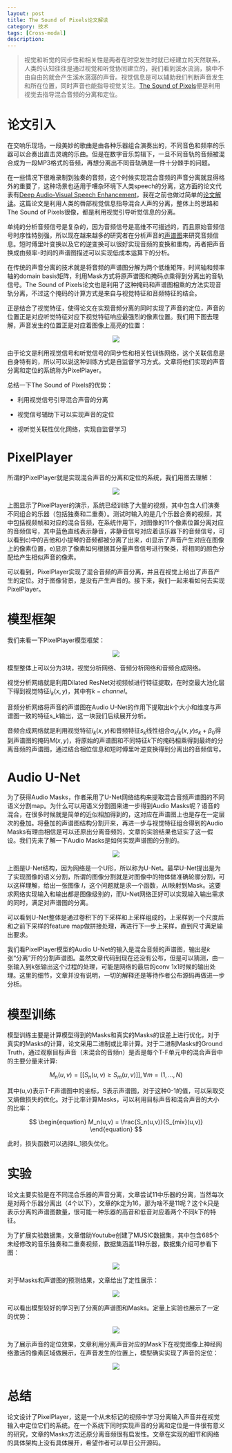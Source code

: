 ```yaml
---
layout: post
title: The Sound of Pixels论文解读
category: 技术
tags: [Cross-modal]
description: 
---
```


> 视觉和听觉的同步性和相关性是两者在时空发生时就已经建立的天然联系，人类的认知往往是通过视觉和听觉协同建立的，我们看到溪水流淌，脑中不由自由的就会产生溪水潺潺的声音。视觉信息是可以辅助我们判断声音发生和所在位置，同时声音也能指导视觉关注。[The Sound of Pixels](https://arxiv.org/abs/1804.03160)便是利用视觉去指导混合音频的分离和定位。

# 论文引入

在交响乐现场，一段美妙的歌曲是由各种乐器组合演奏出的，不同音色和频率的乐器可以合奏出直击灵魂的乐曲。但是在数字音乐剪辑下，一旦不同音轨的音频被混合成为一段MP3格式的音频，再想分离出不同音轨确是一件十分棘手的问题。

在一些情况下很难录制到独奏的音频，这个时候实现混合音频的声音分离就显得格外的重要了，这种场景也适用于嘈杂环境下人类speech的分离，这方面的论文代表有[Deep Audio-Visual Speech Enhancement](https://arxiv.org/abs/1804.04121)，我在之前也做过简单的[论文解读](http://www.twistedwg.com/2018/09/07/V2S_Enhancement.html)。这篇论文是利用人类的唇部视觉信息指导混合人声的分离，整体上的思路和The Sound of Pixels很像，都是利用视觉引导听觉信息的分离。

单纯的分析音频信号是复杂的，因为音频信号是高维不可描述的，而且原始音频信号时序性特别强，所以现在越来越多的研究者在分析声音的[声谱图](https://en.wikipedia.org/wiki/Spectrogram)来研究音频信息。短时傅里叶变换以及它的逆变换可以很好实现音频的变换和重构，再者把声音换成由频率-时间的声谱图描述可以实现低成本运算下的分析。

在传统的声音分离的技术就是将音频的声谱图分解为两个低维矩阵，时间轴和频率轴的domain basis矩阵，利用Mask方式将原声谱图和掩码点乘得到分离出的音轨信号。The Sound of Pixels论文也是利用了这种掩码和声谱图相乘的方法实现音轨分离，不过这个掩码的计算方式是来自与视觉特征和音频特征的结合。

正是结合了视觉特征，使得论文在实现音频分离的同时实现了声音的定位，声音的位置正是对应听觉特征对应下视觉特征响应最强烈的像素位置。我们用下图去理解，声音发生的位置正是对应着图像上高亮的位置：

<p align="center">
    <img src="/assets/img/CrossModal/SouPix1.png">
</p>

由于论文是利用视觉信号和听觉信号的同步性和相关性训练网络，这个关联信息是自身特有的，所以可以说这种训练方式是自监督学习方式。文章将他们实现的声音分离和定位的系统称为PixelPlayer。

总结一下The Sound of Pixels的优势：

- 利用视觉信号引导混合声音的分离

- 视觉信号辅助下可以实现声音的定位
- 视听觉关联性优化网络，实现自监督学习

# PixelPlayer

所谓的PixelPlayer就是实现混合声音的分离和定位的系统，我们用图去理解：

<p align="center">
    <img src="/assets/img/CrossModal/SouPix2.png">
</p>

上图显示了PixelPlayer的演示，系统已经训练了大量的视频，其中包含人们演奏不同组合的乐器（包括独奏和二重奏）。测试时输入的是几个乐器合奏的视频，其中包括视频帧和对应的混合音频，在系统作用下，对图像的11个像素位置分离对应的音频信号，其中蓝色直线表示静音，非静音信号对应着该乐器下的音频信号，可以看到c)中的吉他和小提琴的音频都被分离了出来，d)显示了声音产生对应在图像上的像素位置，e)显示了像素如何根据其分量声音信号进行聚类，将相同的颜色分配给产生相似声音的像素。

可以看到，PixelPlayer实现了混合音频的声音分离，并且在视觉上给出了声音产生的定位。对于图像背景，是没有产生声音的。接下来，我们一起来看如何去实现PixelPlayer。

# 模型框架

我们来看一下PixelPlayer模型框架：

<p align="center">
    <img src="/assets/img/CrossModal/SouPix3.png">
</p>

模型整体上可以分为3块，视觉分析网络、音频分析网络和音频合成网络。

视觉分析网络就是利用Dilated ResNet对视频帧进行特征提取，在时空最大池化层下得到视觉特征$i_k(x,y)$，其中有$k-channel$。

音频分析网络将声音的声谱图在Audio U-Net的作用下提取出k个大小和维度与声谱图一致的特征s_k输出，这一块我们后续展开分析。

音频合成网络就是利用视觉特征$i_k(x,y)$和音频特征$s_k$线性组合$\alpha_k i_k(x,y) s_k + \beta_0$得到声谱图的掩码$M(x,y)$，将原始的声谱图和不同特征$k$下的掩码相乘得到最终的分离音频的声谱图，通过结合相位信息和短时傅里叶逆变换得到分离出的音频信号。

# Audio U-Net

为了获得Audio Masks，作者采用了U-Net网络结构来提取混合音频声谱图的不同语义分割map。为什么可以用语义分割图来进一步得到Audio Masks呢？语音的混合，在很多时候就是简单的近似相加得到的，这对应在声谱图上也是存在一定层次的叠加。将叠加的声谱图结构分割开来，再进一步与视觉特征组合得到的Audio Masks有理由相信是可以还原出分离音频的，文章的实验结果也证实了这一假设。我们先来了解一下Audio Masks是如何实现声谱图的分割的。

<p align="center">
    <img src="/assets/img/CrossModal/SouPix4.png">
</p>

上图是U-Net结构，因为网络是一个U形，所以称为U-Net。最早U-Net提出是为了实现图像的语义分割，所谓的图像分割就是对图像中的物体做准确轮廓分割，可以这样理解，给出一张图像 $I$，这个问题就是求一个函数，从$I$映射到Mask。这要求网络实现输入和输出都是图像级别的，而U-Net网络正好可以实现输入输出需求的同时，满足对声谱图的分离。

可以看到U-Net整体是通过卷积下的下采样和上采样组成的，上采样到一个尺度后和之前下采样的feature map做拼接处理，再进行下一步上采样，直到尺寸满足输出要求。

我们看PixelPlayer模型的Audio U-Net的输入是混合音频的声谱图，输出是$k$张“分离”开的分割声谱图。虽然文章代码到现在还没有公布，但是可以猜测，由一张输入到k张输出这个过程的处理，可能是网络的最后的conv 1x1时候的输出处理。这里的细节，文章并没有说明，一切的解释还是等待作者公布源码再做进一步分析。

# 模型训练

模型训练主要是计算模型得到的Masks和真实的Masks的误差上进行优化，对于真实的Masks的计算，论文采用二进制或比率计算。对于二进制Masks的Ground Truth，通过观察目标声音（未混合的音频n）是否是每个T-F单元中的混合声音中的主要分量来计算:

$$
\begin{equation}
M_n(u,v) = [[S_n(u,v) \geq S_m(u,v)]],\forall m=(1,...,N)
\end{equation}
$$

其中(u,v)表示T-F声谱图中的坐标，S表示声谱图，对于这种0-1的值，可以采取交叉熵做损失的优化。对于比率计算Masks，可以利用目标声音和混合声音的大小的比率：

$$
\begin{equation}
M_n(u,v) = \frac{S_n(u,v)}{S_{mix}(u,v)}
\end{equation}
$$

此时，损失函数可以选择L_1损失优化。

# 实验

论文主要实验是在不同混合乐器的声音分离，文章尝试11中乐器的分离，当然每次是对两个乐器分离出（4个以下），文章的$k$定为16，那为啥不是11呢？这个$k$只是表示分离的声谱图数量，很可能一种乐器的高音和低音对应着两个不同$k$下的特征。

为了扩展实验数据集，文章借助Youtube创建了MUSIC数据集，其中包含685个未经修改的音乐独奏和二重奏视频，数据集涵盖11种乐器，数据集介绍可参看下图：

<p align="center">
    <img src="/assets/img/CrossModal/SouPix5.png">
</p>

对于Masks和声谱图的预测结果，文章给出了定性展示：

<p align="center">
    <img src="/assets/img/CrossModal/SouPix6.png">
</p>

可以看出模型较好的学习到了分离的声谱图和Masks。定量上实验也展示了一定的优势：

<p align="center">
    <img src="/assets/img/CrossModal/SouPix7.png">
</p>

为了展示声音的定位效果，文章利用分离声音对应的Mask下在视觉图像上神经网络激活的像素区域做展示，在声音发生的位置上，模型确实实现了声音的定位：

<p align="center">
    <img src="/assets/img/CrossModal/SouPix8.png">
</p>

# 总结

论文设计了PixelPlayer，这是一个从未标记的视频中学习分离输入声音并在视觉输入中定位它们的系统。在一个系统下同时实现声音的分离和定位是一件很有意义的研究，文章的Masks方法还原分离音频很有启发性。文章在实现的细节和网络的具体架构上没有具体展开，希望作者可以早日公开源码。